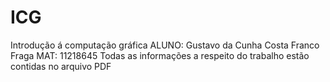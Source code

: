 # ICG
Introdução á computação gráfica
ALUNO: Gustavo da Cunha Costa Franco Fraga MAT: 11218645
Todas as informações a respeito do trabalho estão contidas no arquivo PDF
